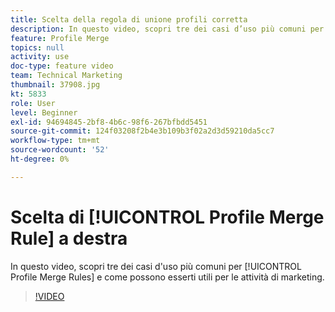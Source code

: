 ```yaml
---
title: Scelta della regola di unione profili corretta
description: In questo video, scopri tre dei casi d’uso più comuni per le Profile Merge Rules e come queste possono esserti utili per le attività di marketing.
feature: Profile Merge
topics: null
activity: use
doc-type: feature video
team: Technical Marketing
thumbnail: 37908.jpg
kt: 5833
role: User
level: Beginner
exl-id: 94694845-2bf8-4b6c-98f6-267bfbdd5451
source-git-commit: 124f03208f2b4e3b109b3f02a2d3d59210da5cc7
workflow-type: tm+mt
source-wordcount: '52'
ht-degree: 0%

---
```


# Scelta di [!UICONTROL Profile Merge Rule] a destra

In questo video, scopri tre dei casi d&#39;uso più comuni per [!UICONTROL Profile Merge Rules] e come possono esserti utili per le attività di marketing.

>[!VIDEO](https://video.tv.adobe.com/v/326873/?quality=12&learn=on&captions=ita)
